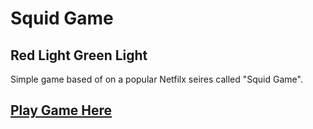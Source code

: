 # Squid Game
## Red Light Green Light

Simple game based of on a popular Netfilx seires called "Squid Game".

## [Play Game Here](https://aditya-jain123.github.io/squidgame.com/)

